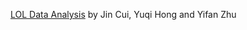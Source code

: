 [LOL Data Analysis](https://github.com/yh854/ORIE4741_project.git) by Jin Cui, Yuqi Hong and Yifan Zhu
